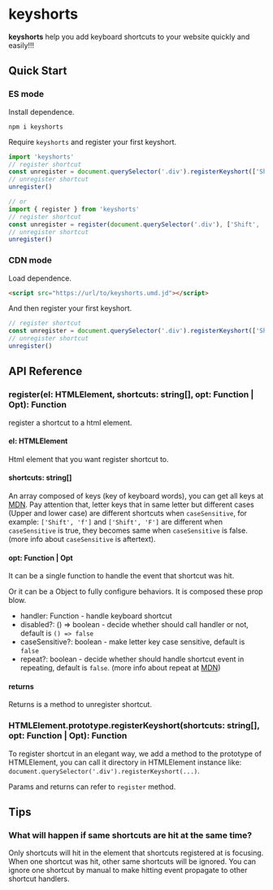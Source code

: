 # keyshorts

**keyshorts** help you add keyboard shortcuts to your website quickly and easily!!!

## Quick Start

### ES mode

Install dependence.

```shell
npm i keyshorts
```
Require `keyshorts` and register your first keyshort.

```javascript
import 'keyshorts'
// register shortcut
const unregister = document.querySelector('.div').registerKeyshort(['Shift', 'f'], () => { dosomething() })
// unregister shortcut
unregister()

// or
import { register } from 'keyshorts'
// register shortcut
const unregister = register(document.querySelector('.div'), ['Shift', 'f'], () => { dosomething() })
// unregister shortcut
unregister()
```

### CDN mode

Load dependence.

```html
<script src="https://url/to/keyshorts.umd.jd"></script>
```

And then register your first keyshort.

```javascript
// register shortcut
const unregister = document.querySelector('.div').registerKeyshort(['Shift', 'f'], () => { dosomething() })
// unregister shortcut
unregister()
```

## API Reference

### register(el: HTMLElement, shortcuts: string[], opt: Function | Opt): Function

register a shortcut to a html element.

#### el: HTMLElement

Html element that you want register shortcut to.

#### shortcuts: string[]

An array composed of keys (key of keyboard words), you can get all keys at [MDN](https://developer.mozilla.org/en-US/docs/Web/API/UI_Events/Keyboard_event_key_values). Pay attention that, letter keys that in same letter but different cases (Upper and lower case) are different shortcuts when `caseSensitive`, for example: `['Shift', 'f']` and `['Shift', 'F']` are different when `caseSensitive` is true, they becomes same when `caseSensitive` is false. (more info about `caseSensitive` is aftertext).

#### opt: Function | Opt

It can be a single function to handle the event that shortcut was hit.

Or it can be a Object to fully configure behaviors. It is composed these prop blow.

- handler: Function - handle keyboard shortcut
- disabled?: () => boolean - decide whether should call handler or not, default is `() => false`
- caseSensitive?: boolean - make letter key case sensitive, default is `false`
- repeat?: boolean - decide whether should handle shortcut event in repeating, default is `false`. (more info about repeat at [MDN](https://developer.mozilla.org/en-US/docs/Web/API/KeyboardEvent/repeat))

#### returns

Returns is a method to unregister shortcut.

### HTMLElement.prototype.registerKeyshort(shortcuts: string[], opt: Function | Opt): Function

To register shortcut in an elegant way, we add a method to the prototype of HTMLElement, you can call it directory in HTMLElement instance like: `document.querySelector('.div').registerKeyshort(...)`.

Params and returns can refer to `register` method.

## Tips

### What will happen if same shortcuts are hit at the same time?

Only shortcuts will hit in the element that shortcuts registered at is focusing. When one shortcut was hit, other same shortcuts will be ignored. You can ignore one shortcut by manual to make hitting event propagate to other shortcut handlers.